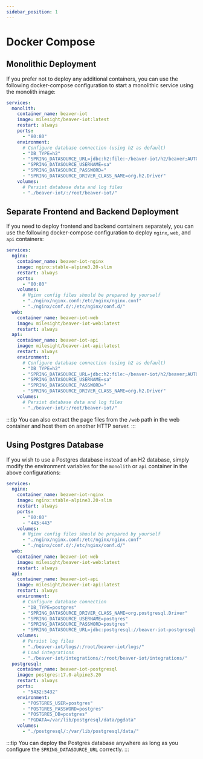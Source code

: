 ```yaml
---
sidebar_position: 1
---
```


# Docker Compose

## Monolithic Deployment

If you prefer not to deploy any additional containers, you can use the following docker-compose configuration to start a monolithic service using the monolith image:

```yaml
services:
  monolith:
    container_name: beaver-iot
    image: milesight/beaver-iot:latest
    restart: always
    ports:
      - "80:80"
    environment:
      # Configure database connection (using h2 as default)
      - "DB_TYPE=h2"
      - "SPRING_DATASOURCE_URL=jdbc:h2:file:~/beaver-iot/h2/beaver;AUTO_SERVER=TRUE"
      - "SPRING_DATASOURCE_USERNAME=sa"
      - "SPRING_DATASOURCE_PASSWORD="
      - "SPRING_DATASOURCE_DRIVER_CLASS_NAME=org.h2.Driver"
    volumes:
      # Persist database data and log files
      - "./beaver-iot/:/root/beaver-iot/"
```

## Separate Frontend and Backend Deployment

If you need to deploy frontend and backend containers separately, you can use the following docker-compose configuration to deploy `nginx`, `web`, and `api` containers:

```yaml
services:
  nginx:
    container_name: beaver-iot-nginx
    image: nginx:stable-alpine3.20-slim
    restart: always
    ports:
      - "80:80"
    volumes:
      # Nginx config files should be prepared by yourself
      - "./nginx/nginx.conf:/etc/nginx/nginx.conf"
      - "./nginx/conf.d/:/etc/nginx/conf.d/"
  web:
    container_name: beaver-iot-web
    image: milesight/beaver-iot-web:latest
    restart: always
  api:
    container_name: beaver-iot-api
    image: milesight/beaver-iot-api:latest
    restart: always
    environment:
      # Configure database connection (using h2 as default)
      - "DB_TYPE=h2"
      - "SPRING_DATASOURCE_URL=jdbc:h2:file:~/beaver-iot/h2/beaver;AUTO_SERVER=TRUE"
      - "SPRING_DATASOURCE_USERNAME=sa"
      - "SPRING_DATASOURCE_PASSWORD="
      - "SPRING_DATASOURCE_DRIVER_CLASS_NAME=org.h2.Driver"
    volumes:
      # Persist database data and log files
      - "./beaver-iot/:/root/beaver-iot/"
```

:::tip
You can also extract the page files from the `/web` path in the web container and host them on another HTTP server.
:::

## Using Postgres Database

If you wish to use a Postgres database instead of an H2 database, simply modify the environment variables for the `monolith` or `api` container in the above configurations:

```yaml
services:
  nginx:
    container_name: beaver-iot-nginx
    image: nginx:stable-alpine3.20-slim
    restart: always
    ports:
      - "80:80"
      - "443:443"
    volumes:
      # Nginx config files should be prepared by yourself
      - "./nginx/nginx.conf:/etc/nginx/nginx.conf"
      - "./nginx/conf.d/:/etc/nginx/conf.d/"
  web:
    container_name: beaver-iot-web
    image: milesight/beaver-iot-web:latest
    restart: always
  api:
    container_name: beaver-iot-api
    image: milesight/beaver-iot-api:latest
    restart: always
    environment:
      # Configure database connection
      - "DB_TYPE=postgres"
      - "SPRING_DATASOURCE_DRIVER_CLASS_NAME=org.postgresql.Driver"
      - "SPRING_DATASOURCE_USERNAME=postgres"
      - "SPRING_DATASOURCE_PASSWORD=postgres"
      - "SPRING_DATASOURCE_URL=jdbc:postgresql://beaver-iot-postgresql:5432/postgres"
    volumes:
      # Persist log files
      - "./beaver-iot/logs/:/root/beaver-iot/logs/"
      # Load integrations
      - "./beaver-iot/integrations/:/root/beaver-iot/integrations/"
  postgresql:
    container_name: beaver-iot-postgresql
    image: postgres:17.0-alpine3.20
    restart: always
    ports:
      - "5432:5432"
    environment:
      - "POSTGRES_USER=postgres"
      - "POSTGRES_PASSWORD=postgres"
      - "POSTGRES_DB=postgres"
      - "PGDATA=/var/lib/postgresql/data/pgdata"
    volumes:
      - "./postgresql/:/var/lib/postgresql/data/"
```

:::tip
You can deploy the Postgres database anywhere as long as you configure the `SPRING_DATASOURCE_URL` correctly.
:::
